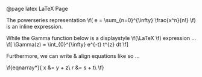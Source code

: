 @page latex LaTeX Page

The powerseries representation \f( e = \sum_{n=0}^{\infty} \frac{x^n}{n!} \f) is an inline expression.

While the Gamma function below is a displaystyle \f(\LaTeX \f) expression ...
\f[
    \Gamma(z) = \int_{0}^{\infty} e^{-t} t^{z} dt
\f]

Furthermore, we can write & align equations like so ...
    
\f{eqnarray*}{
    x &= y + z\\
    r &= s + t\\
\f}
